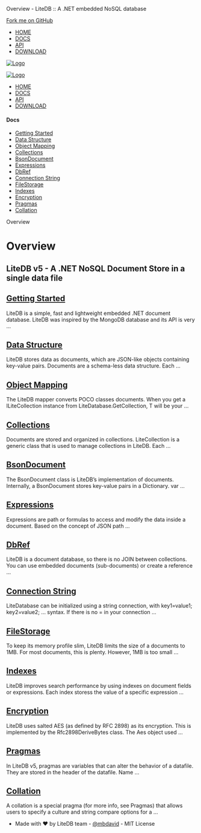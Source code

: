 Overview - LiteDB :: A .NET embedded NoSQL database



[Fork me on GitHub](https://github.com/mbdavid/litedb)

* [HOME](/)
* [DOCS](/docs/)
* [API](/api/)
* [DOWNLOAD](https://www.nuget.org/packages/LiteDB/)

[![Logo](/images/logo_litedb.svg)](/)

[![Logo](/images/logo_litedb.svg)](/)

* [HOME](/)
* [DOCS](/docs/)
* [API](/api/)
* [DOWNLOAD](https://www.nuget.org/packages/LiteDB/)

#### Docs

* [Getting Started](/docs/getting-started/)
* [Data Structure](/docs/data-structure/)
* [Object Mapping](/docs/object-mapping/)
* [Collections](/docs/collections/)
* [BsonDocument](/docs/bsondocument/)
* [Expressions](/docs/expressions/)
* [DbRef](/docs/dbref/)
* [Connection String](/docs/connection-string/)
* [FileStorage](/docs/filestorage/)
* [Indexes](/docs/indexes/)
* [Encryption](/docs/encryption/)
* [Pragmas](/docs/pragmas/)
* [Collation](/docs/collation/)

Overview

# Overview

## LiteDB v5 - A .NET NoSQL Document Store in a single data file

## [Getting Started](/docs/getting-started/)

LiteDB is a simple, fast and lightweight embedded .NET document database. LiteDB was inspired by the MongoDB database and its API is very …

## [Data Structure](/docs/data-structure/)

LiteDB stores data as documents, which are JSON-like objects containing key-value pairs. Documents are a schema-less data structure. Each …

## [Object Mapping](/docs/object-mapping/)

The LiteDB mapper converts POCO classes documents. When you get a ILiteCollection instance from LiteDatabase.GetCollection, T will be your …

## [Collections](/docs/collections/)

Documents are stored and organized in collections. LiteCollection is a generic class that is used to manage collections in LiteDB. Each …

## [BsonDocument](/docs/bsondocument/)

The BsonDocument class is LiteDB’s implementation of documents. Internally, a BsonDocument stores key-value pairs in a Dictionary.
var …

## [Expressions](/docs/expressions/)

Expressions are path or formulas to access and modify the data inside a document. Based on the concept of JSON path …

## [DbRef](/docs/dbref/)

LiteDB is a document database, so there is no JOIN between collections. You can use embedded documents (sub-documents) or create a reference …

## [Connection String](/docs/connection-string/)

LiteDatabase can be initialized using a string connection, with key1=value1; key2=value2; ... syntax. If there is no = in your connection …

## [FileStorage](/docs/filestorage/)

To keep its memory profile slim, LiteDB limits the size of a documents to 1MB. For most documents, this is plenty. However, 1MB is too small …

## [Indexes](/docs/indexes/)

LiteDB improves search performance by using indexes on document fields or expressions. Each index storess the value of a specific expression …

## [Encryption](/docs/encryption/)

LiteDB uses salted AES (as defined by RFC 2898) as its encryption. This is implemented by the Rfc2898DeriveBytes class.
The Aes object used …

## [Pragmas](/docs/pragmas/)

In LiteDB v5, pragmas are variables that can alter the behavior of a datafile. They are stored in the header of the datafile.
Name …

## [Collation](/docs/collation/)

A collation is a special pragma (for more info, see Pragmas) that allows users to specify a culture and string compare options for a …

* Made with ♥ by LiteDB team - [@mbdavid](https://twitter.com/mbdavid) - MIT License
